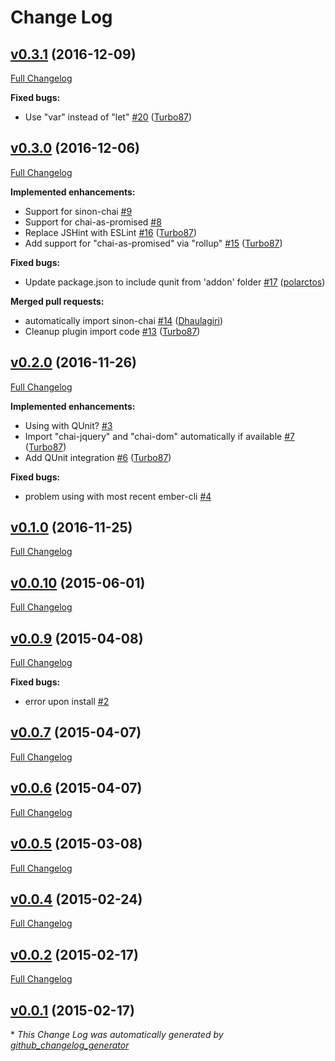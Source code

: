# Change Log

## [v0.3.1](https://github.com/ember-cli/ember-cli-chai/tree/v0.3.1) (2016-12-09)
[Full Changelog](https://github.com/ember-cli/ember-cli-chai/compare/v0.3.0...v0.3.1)

**Fixed bugs:**

- Use "var" instead of "let" [\#20](https://github.com/ember-cli/ember-cli-chai/pull/20) ([Turbo87](https://github.com/Turbo87))

## [v0.3.0](https://github.com/ember-cli/ember-cli-chai/tree/v0.3.0) (2016-12-06)
[Full Changelog](https://github.com/ember-cli/ember-cli-chai/compare/v0.2.0...v0.3.0)

**Implemented enhancements:**

- Support for sinon-chai [\#9](https://github.com/ember-cli/ember-cli-chai/issues/9)
- Support for chai-as-promised [\#8](https://github.com/ember-cli/ember-cli-chai/issues/8)
- Replace JSHint with ESLint [\#16](https://github.com/ember-cli/ember-cli-chai/pull/16) ([Turbo87](https://github.com/Turbo87))
- Add support for "chai-as-promised" via "rollup" [\#15](https://github.com/ember-cli/ember-cli-chai/pull/15) ([Turbo87](https://github.com/Turbo87))

**Fixed bugs:**

- Update package.json to include qunit from 'addon' folder [\#17](https://github.com/ember-cli/ember-cli-chai/pull/17) ([polarctos](https://github.com/polarctos))

**Merged pull requests:**

- automatically import sinon-chai [\#14](https://github.com/ember-cli/ember-cli-chai/pull/14) ([Dhaulagiri](https://github.com/Dhaulagiri))
- Cleanup plugin import code [\#13](https://github.com/ember-cli/ember-cli-chai/pull/13) ([Turbo87](https://github.com/Turbo87))

## [v0.2.0](https://github.com/ember-cli/ember-cli-chai/tree/v0.2.0) (2016-11-26)
[Full Changelog](https://github.com/ember-cli/ember-cli-chai/compare/v0.1.0...v0.2.0)

**Implemented enhancements:**

- Using with QUnit? [\#3](https://github.com/ember-cli/ember-cli-chai/issues/3)
- Import "chai-jquery" and "chai-dom" automatically if available [\#7](https://github.com/ember-cli/ember-cli-chai/pull/7) ([Turbo87](https://github.com/Turbo87))
- Add QUnit integration [\#6](https://github.com/ember-cli/ember-cli-chai/pull/6) ([Turbo87](https://github.com/Turbo87))

**Fixed bugs:**

- problem using with most recent ember-cli [\#4](https://github.com/ember-cli/ember-cli-chai/issues/4)

## [v0.1.0](https://github.com/ember-cli/ember-cli-chai/tree/v0.1.0) (2016-11-25)
[Full Changelog](https://github.com/ember-cli/ember-cli-chai/compare/v0.0.10...v0.1.0)

## [v0.0.10](https://github.com/ember-cli/ember-cli-chai/tree/v0.0.10) (2015-06-01)
[Full Changelog](https://github.com/ember-cli/ember-cli-chai/compare/v0.0.9...v0.0.10)

## [v0.0.9](https://github.com/ember-cli/ember-cli-chai/tree/v0.0.9) (2015-04-08)
[Full Changelog](https://github.com/ember-cli/ember-cli-chai/compare/v0.0.7...v0.0.9)

**Fixed bugs:**

- error upon install [\#2](https://github.com/ember-cli/ember-cli-chai/issues/2)

## [v0.0.7](https://github.com/ember-cli/ember-cli-chai/tree/v0.0.7) (2015-04-07)
[Full Changelog](https://github.com/ember-cli/ember-cli-chai/compare/v0.0.6...v0.0.7)

## [v0.0.6](https://github.com/ember-cli/ember-cli-chai/tree/v0.0.6) (2015-04-07)
[Full Changelog](https://github.com/ember-cli/ember-cli-chai/compare/v0.0.5...v0.0.6)

## [v0.0.5](https://github.com/ember-cli/ember-cli-chai/tree/v0.0.5) (2015-03-08)
[Full Changelog](https://github.com/ember-cli/ember-cli-chai/compare/v0.0.4...v0.0.5)

## [v0.0.4](https://github.com/ember-cli/ember-cli-chai/tree/v0.0.4) (2015-02-24)
[Full Changelog](https://github.com/ember-cli/ember-cli-chai/compare/v0.0.2...v0.0.4)

## [v0.0.2](https://github.com/ember-cli/ember-cli-chai/tree/v0.0.2) (2015-02-17)
[Full Changelog](https://github.com/ember-cli/ember-cli-chai/compare/v0.0.1...v0.0.2)

## [v0.0.1](https://github.com/ember-cli/ember-cli-chai/tree/v0.0.1) (2015-02-17)


\* *This Change Log was automatically generated by [github_changelog_generator](https://github.com/skywinder/Github-Changelog-Generator)*